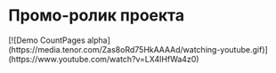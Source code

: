 <h1>Промо-ролик проекта</h1>
[![Demo CountPages alpha](https://media.tenor.com/Zas8oRd75HkAAAAd/watching-youtube.gif)](https://www.youtube.com/watch?v=LX4IHfWa4z0)
